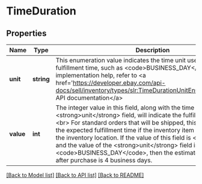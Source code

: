 # TimeDuration

## Properties
Name | Type | Description | Notes
------------ | ------------- | ------------- | -------------
**unit** | **string** | This enumeration value indicates the time unit used to specify the fulfillment time, such as &lt;code&gt;BUSINESS_DAY&lt;/code&gt;. For implementation help, refer to &lt;a href&#x3D;&#x27;https://developer.ebay.com/api-docs/sell/inventory/types/slr:TimeDurationUnitEnum&#x27;&gt;eBay API documentation&lt;/a&gt; | [optional] 
**value** | **int** | The integer value in this field, along with the time unit in the &lt;strong&gt;unit&lt;/strong&gt; field, will indicate the fulfillment time.&lt;br&gt;&lt;br&gt; For standard orders that will be shipped, this value will indicate the expected fulfillment time if the inventory item is shipped from the inventory location. If the value of this field is &lt;code&gt;4&lt;/code&gt;, and the value of the &lt;strong&gt;unit&lt;/strong&gt; field is &lt;code&gt;BUSINESS_DAY&lt;/code&gt;, then the estimated delivery date after purchase is 4 business days. | [optional] 

[[Back to Model list]](../../README.md#documentation-for-models) [[Back to API list]](../../README.md#documentation-for-api-endpoints) [[Back to README]](../../README.md)

